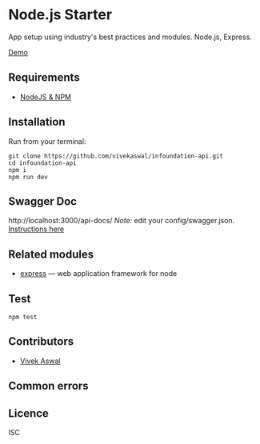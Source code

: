 # Node.js Starter
App setup using industry's best practices and modules.
Node.js, Express.

[Demo]()


## Requirements
* [NodeJS & NPM](http://nodejs.org/download)

## Installation

Run from your terminal:

    git clone https://github.com/vivekaswal/infoundation-api.git
    cd infoundation-api
    npm i
    npm run dev
    
## Swagger Doc
http://localhost:3000/api-docs/
*Note:* edit your config/swagger.json. [Instructions here]()

## Related modules
* [express](https://github.com/visionmedia/express) — web application framework for node


## Test

    npm test

## Contributors
* [Vivek Aswal](vivek.aswal@learningmate.com)

## Common errors

## Licence 
ISC
